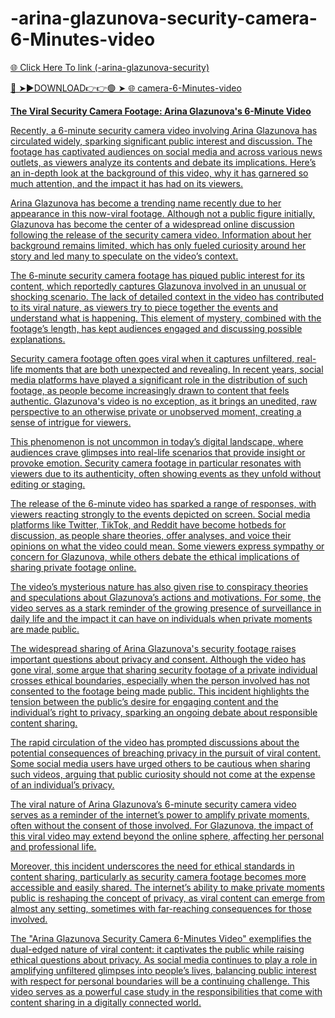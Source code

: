 # -arina-glazunova-security-camera-6-Minutes-video

<a href="https://fifa55ballz.com/dfdawerw"> 🌐 Click Here To link (-arina-glazunova-security)

🔴 ➤►DOWNLOAD👉👉🟢 ➤  <a href="https://fifa55ballz.com/dfdawerw"> 🌐 camera-6-Minutes-video

**The Viral Security Camera Footage: Arina Glazunova's 6-Minute Video**

Recently, a 6-minute security camera video involving Arina Glazunova has circulated widely, sparking significant public interest and discussion. The footage has captivated audiences on social media and across various news outlets, as viewers analyze its contents and debate its implications. Here’s an in-depth look at the background of this video, why it has garnered so much attention, and the impact it has had on its viewers.

Arina Glazunova has become a trending name recently due to her appearance in this now-viral footage. Although not a public figure initially, Glazunova has become the center of a widespread online discussion following the release of the security camera video. Information about her background remains limited, which has only fueled curiosity around her story and led many to speculate on the video’s context. 

The 6-minute security camera footage has piqued public interest for its content, which reportedly captures Glazunova involved in an unusual or shocking scenario. The lack of detailed context in the video has contributed to its viral nature, as viewers try to piece together the events and understand what is happening. This element of mystery, combined with the footage’s length, has kept audiences engaged and discussing possible explanations.

Security camera footage often goes viral when it captures unfiltered, real-life moments that are both unexpected and revealing. In recent years, social media platforms have played a significant role in the distribution of such footage, as people become increasingly drawn to content that feels authentic. Glazunova's video is no exception, as it brings an unedited, raw perspective to an otherwise private or unobserved moment, creating a sense of intrigue for viewers.

This phenomenon is not uncommon in today’s digital landscape, where audiences crave glimpses into real-life scenarios that provide insight or provoke emotion. Security camera footage in particular resonates with viewers due to its authenticity, often showing events as they unfold without editing or staging.

The release of the 6-minute video has sparked a range of responses, with viewers reacting strongly to the events depicted on screen. Social media platforms like Twitter, TikTok, and Reddit have become hotbeds for discussion, as people share theories, offer analyses, and voice their opinions on what the video could mean. Some viewers express sympathy or concern for Glazunova, while others debate the ethical implications of sharing private footage online.

The video’s mysterious nature has also given rise to conspiracy theories and speculations about Glazunova’s actions and motivations. For some, the video serves as a stark reminder of the growing presence of surveillance in daily life and the impact it can have on individuals when private moments are made public.

The widespread sharing of Arina Glazunova's security footage raises important questions about privacy and consent. Although the video has gone viral, some argue that sharing security footage of a private individual crosses ethical boundaries, especially when the person involved has not consented to the footage being made public. This incident highlights the tension between the public’s desire for engaging content and the individual’s right to privacy, sparking an ongoing debate about responsible content sharing.

The rapid circulation of the video has prompted discussions about the potential consequences of breaching privacy in the pursuit of viral content. Some social media users have urged others to be cautious when sharing such videos, arguing that public curiosity should not come at the expense of an individual’s privacy.

The viral nature of Arina Glazunova’s 6-minute security camera video serves as a reminder of the internet’s power to amplify private moments, often without the consent of those involved. For Glazunova, the impact of this viral video may extend beyond the online sphere, affecting her personal and professional life.

Moreover, this incident underscores the need for ethical standards in content sharing, particularly as security camera footage becomes more accessible and easily shared. The internet’s ability to make private moments public is reshaping the concept of privacy, as viral content can emerge from almost any setting, sometimes with far-reaching consequences for those involved.

The "Arina Glazunova Security Camera 6-Minutes Video" exemplifies the dual-edged nature of viral content: it captivates the public while raising ethical questions about privacy. As social media continues to play a role in amplifying unfiltered glimpses into people’s lives, balancing public interest with respect for personal boundaries will be a continuing challenge. This video serves as a powerful case study in the responsibilities that come with content sharing in a digitally connected world.







